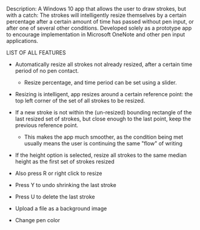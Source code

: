 

Description: A Windows 10 app that allows the user to draw strokes, but with a catch: 
The strokes will intelligently resize themselves by a certain percentage after a 
certain amount of time has passed without pen input, or after one of several other conditions. 
Developed solely as a prototype app to encourage implementation in Microsoft OneNote and other pen input applications.


LIST OF ALL FEATURES

 * Automatically resize all strokes not already resized, after a certain time period of no pen contact. 
     * Resize percentage, and time period can be set using a slider.

 * Resizing is intelligent, app resizes around a certain reference point: the top left corner of the set of all strokes 
 to be resized.

 * If a new stroke is not within the (un-resized) bounding rectangle of the last resized set of strokes, 
 but close enough to the last point, keep the previous reference point.
     * This makes the app much smoother, as the condition being met usually means the user is 
 continuing the same "flow" of writing

 * If the height option is selected, resize all strokes to the same median height as the first set of strokes resized

 * Also press R or right click to resize

 * Press Y to undo shrinking the last stroke

 * Press U to delete the last stroke

 * Upload a file as a background image

 * Change pen color

